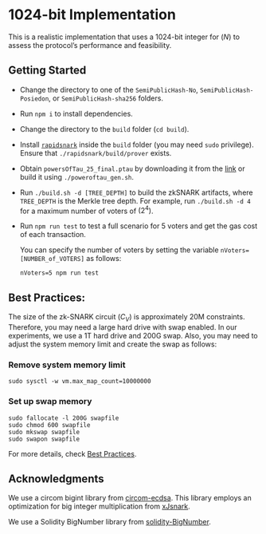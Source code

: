 # 1024-bit Implementation

This is a realistic implementation that uses a 1024-bit integer for $(N)$ to assess the protocol’s performance and feasibility.

## Getting Started

- Change the directory to one of the `SemiPublicHash-No`, `SemiPublicHash-Posiedon`, or `SemiPublicHash-sha256` folders.
- Run `npm i` to install dependencies.
- Change the directory to the `build` folder (`cd build`).
- Install [`rapidsnark`](https://github.com/iden3/rapidsnark) inside the `build` folder (you may need `sudo` privilege). Ensure that `./rapidsnark/build/prover` exists.
- Obtain `powersOfTau_25_final.ptau` by downloading it from the [link](https://storage.googleapis.com/zkevm/ptau/powersOfTau28_hez_final_25.ptau) or build it using `./poweroftau_gen.sh`.
- Run `./build.sh -d [TREE_DEPTH]` to build the zkSNARK artifacts, where `TREE_DEPTH` is the Merkle tree depth. For example, run `./build.sh -d 4` for a maximum number of voters of $(2^4)$.
- Run `npm run test` to test a full scenario for 5 voters and get the gas cost of each transaction. 

  You can specify the number of voters by setting the variable `nVoters=[NUMBER_of_VOTERS]` as follows:
  ```shell
  nVoters=5 npm run test
  ```
## Best Practices:

The size of the zk-SNARK circuit $(C_V)$ is approximately 20M constraints. Therefore, you may need a large hard drive with swap enabled. In our experiments, we use a 1T hard drive and 200G swap. Also, you may need to adjust the system memory limit and create the swap as follows:

### Remove system memory limit
```shell
sudo sysctl -w vm.max_map_count=10000000
```
### Set up swap memory

```shell
sudo fallocate -l 200G swapfile
sudo chmod 600 swapfile
sudo mkswap swapfile
sudo swapon swapfile
```

For more details, check [Best Practices](https://hackmd.io/V-7Aal05Tiy-ozmzTGBYPA?view).

## Acknowledgments

We use a circom bigint library from [circom-ecdsa](https://github.com/0xPARC/circom-ecdsa/blob/master/circuits/bigint.circom). This library employs an optimization for big integer multiplication from [xJsnark](https://github.com/akosba/xjsnark).

We use a Solidity BigNumber library from [solidity-BigNumber](https://github.com/firoorg/solidity-BigNumber/blob/master/src/BigNumbers.sol).
